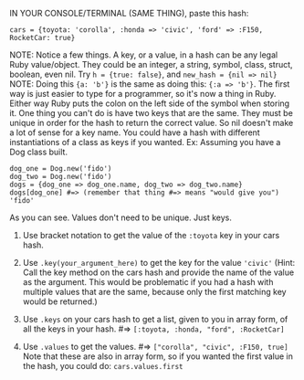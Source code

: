 IN YOUR CONSOLE/TERMINAL (SAME THING), paste this hash:

```
cars = {toyota: 'corolla', :honda => 'civic', 'ford' => :F150, RocketCar: true}
```
NOTE: Notice a few things. A key, or a value, in a hash can be any legal Ruby value/object. 
They could be an integer, a string, symbol, class, struct, boolean, even nil.
Try `h = {true: false}`, and `new_hash = {nil => nil}`
NOTE: Doing this `{a: 'b'}` is the same as doing this: `{:a => 'b'}`. The first way 
is just easier to type for a programmer, so it's now a thing in Ruby. Either way 
Ruby puts the colon on the left side of the symbol when storing it.
One thing you can't do is have two keys that are the same. They must be 
unique in order for the hash to return the correct value. So nil doesn't make 
a lot of sense for a key name. You could have a hash with different instantiations 
of a class as keys if you wanted. Ex: Assuming you have a Dog class built. 
```
dog_one = Dog.new('fido')
dog_two = Dog.new('fido')
dogs = {dog_one => dog_one.name, dog_two => dog_two.name}
dogs[dog_one] #=> (remember that thing #=> means "would give you") 'fido'
```
As you can see. Values don't need to be unique. Just keys.

1. Use bracket notation to get the value of the `:toyota` key in your cars hash.

2. Use `.key(your_argument_here)` to get the key for the value `'civic'`
   (Hint: Call the key method on the cars hash and provide the name of the 
   value as the argument. This would be problematic if you had a hash with 
   multiple values that are the same, because only the first matching key 
   would be returned.)
   
3. Use `.keys` on your cars hash to get a list, given to you in array form, 
   of all the keys in your hash. #=> `[:toyota, :honda, "ford", :RocketCar]`

4. Use `.values` to get the values. #=> `["corolla", "civic", :F150, true]` Note 
   that these are also in array form, so if you wanted the first value in the 
   hash, you could do: `cars.values.first`
